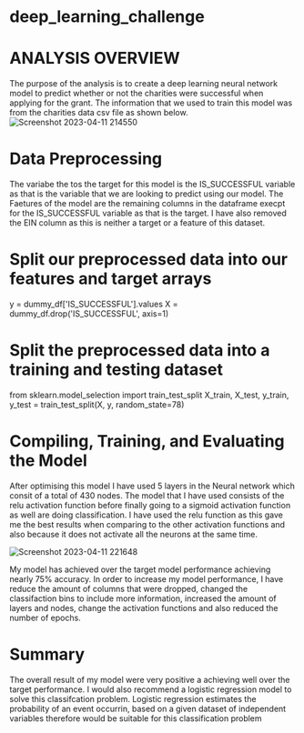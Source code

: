 # deep_learning_challenge

# ANALYSIS OVERVIEW

The purpose of the analysis is to create a deep learning neural network model to predict whether or not the charities were successful when applying for the grant. The information that we used to train this model was from the charities data csv file as shown below.
![Screenshot 2023-04-11 214550](https://user-images.githubusercontent.com/115653868/231287356-17c1fc46-4102-410e-8ca5-3fde6191a11c.png)


# Data Preprocessing
The variabe the tos the target for this model is the IS_SUCCESSFUL variable as that is the variable that we are looking to predict using our model. The Faetures of the model are the remaining columns in the dataframe execpt for the IS_SUCCESSFUL variable as that is the target. I have also removed the EIN column as this is neither a target or a feature of this dataset.

# Split our preprocessed data into our features and target arrays
y = dummy_df['IS_SUCCESSFUL'].values
X = dummy_df.drop('IS_SUCCESSFUL', axis=1)


# Split the preprocessed data into a training and testing dataset
from sklearn.model_selection import train_test_split
X_train, X_test, y_train, y_test = train_test_split(X, y, random_state=78)


# Compiling, Training, and Evaluating the Model 

After optimising this model I have used 5 layers in the Neural network which consit of a total of 430 nodes. The model that I have used consists of the relu activation function before finally going to a sigmoid activation function as well are doing classification. I have used the relu function as this gave me the best results when comparing to the other activation functions and also because it does not activate all the neurons at the same time.

![Screenshot 2023-04-11 221648](https://user-images.githubusercontent.com/115653868/231290237-18004b42-ec9f-4f96-af95-d46c3499d521.png)


My model has achieved over the target model performance achieving nearly 75% accuracy. In order to increase my model performance, I have reduce the amount of columns that were dropped, changed the classifaction bins to include more information, increased the amount of layers and nodes, change the activation functions and also reduced the number of epochs.

# Summary
The overall result of my model were very positive a achieving well over the target performance. I would also recommend a logistic regression model to solve this classifcation problem. Logistic regression estimates the probability of an event occurrin, based on a given dataset of independent variables therefore would be suitable for this classification problem

